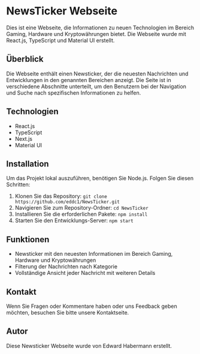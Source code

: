 # NewsTicker Webseite

Dies ist eine Webseite, die Informationen zu neuen Technologien im Bereich Gaming, Hardware und Kryptowährungen bietet. Die Webseite wurde mit React.js, TypeScript und Material UI erstellt.

## Überblick
Die Webseite enthält einen Newsticker, der die neuesten Nachrichten und Entwicklungen in den genannten Bereichen anzeigt. Die Seite ist in verschiedene Abschnitte unterteilt, um den Benutzern bei der Navigation und Suche nach spezifischen Informationen zu helfen.

## Technologien
- React.js
- TypeScript
- Next.js
- Material UI

## Installation
Um das Projekt lokal auszuführen, benötigen Sie Node.js. Folgen Sie diesen Schritten:

1. Klonen Sie das Repository: `git clone https://github.com/eddc1/NewsTicker.git`
2. Navigieren Sie zum Repository-Ordner: `cd NewsTicker`
3. Installieren Sie die erforderlichen Pakete: `npm install`
4. Starten Sie den Entwicklungs-Server: `npm start`

## Funktionen
- Newsticker mit den neuesten Informationen im Bereich Gaming, Hardware und Kryptowährungen
- Filterung der Nachrichten nach Kategorie
- Vollständige Ansicht jeder Nachricht mit weiteren Details

## Kontakt
Wenn Sie Fragen oder Kommentare haben oder uns Feedback geben möchten, besuchen Sie bitte unsere Kontaktseite.

## Autor
Diese Newsticker Webseite wurde von Edward Habermann erstellt.
